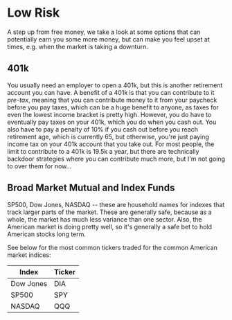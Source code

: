 # Low Risk

A step up from free money, we take a look at some options that can potentially earn you some more money, but can make you feel upset at times, e.g. when the market is taking a downturn.

## 401k

You usually need an employer to open a 401k, but this is another retirement account you can have. A benefit of a 401k is that you can contribute to it _pre-tax_, meaning that you can contribute money to it from your paycheck before you pay taxes, which can be a huge benefit to anyone, as taxes for even the lowest income bracket is pretty high. However, you do have to eventually pay taxes on your 401k, which you do when you cash out. You also have to pay a penalty of 10% if you cash out before you reach retirement age, which is currently 65, but otherwise, you're just paying income tax on your 401k account that you take out. For most people, the limit to contribute to a 401k is 19.5k a year, but there are technically backdoor strategies where you can contribute much more, but I'm not going to over them for now...

## Broad Market Mutual and Index Funds

SP500, Dow Jones, NASDAQ -- these are household names for indexes that track larger parts of the market. These are generally safe, because as a whole, the market has much less variance than one sector. Also, the American market is doing pretty well, so it's generally a safe bet to hold American stocks long term.

See below for the most common tickers traded for the common American market indices:

| Index | Ticker |
| --- | --- |
| Dow Jones | DIA |
| SP500 | SPY |
| NASDAQ | QQQ |

